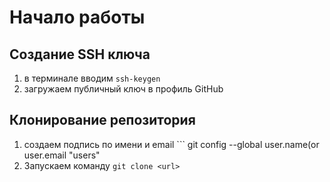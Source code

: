 # Начало работы
## Создание SSH ключа
1. в терминале вводим ```ssh-keygen```
2. загружаем публичный ключ в профиль GitHub

## Клонирование репозитория
1. создаем подпись по имени и email ``` git config --global user.name(or user.email "users"
2. Запускаем команду ```git clone <url>``` 
